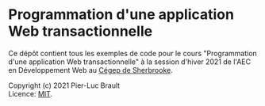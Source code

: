 # Programmation d'une application Web transactionnelle

Ce dépôt contient tous les exemples de code pour le cours "Programmation d'une application Web transactionnelle" à la session d'hiver 2021 de l'AEC en Développement Web au [Cégep de Sherbrooke](https://www.cegepsherbrooke.qc.ca/).

Copyright (c) 2021 Pier-Luc Brault  
Licence: [MIT](LICENSE).
